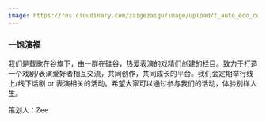```yaml
---
image: https://res.cloudinary.com/zaigezaigu/image/upload/t_auto_eco_compression/v1670299953/zgzg-io-website/%E4%BA%91%E9%9B%86/%E4%BA%91%E9%9B%86%EF%BC%9A%E6%97%A5%E5%B8%B8%E6%B4%BB%E5%8A%A8/1_fivcxb_ostgwp.png
---
```


### 一饱演福

我们是载歌在谷旗下，由一群在硅谷，热爱表演的戏精们创建的栏目。致力于打造一个戏剧/表演爱好者相互交流，共同创作，共同成长的平台。我们会定期举行线上/线下话剧 or 表演相关的活动。希望大家可以通过参与我们的活动，体验别样人生。

策划人：Zee
